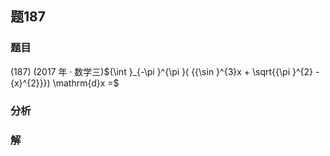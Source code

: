 ## 题187
### 题目
(187) (2017 年 · 数学三)${\int }_{-\pi }^{\pi }( {{\sin }^{3}x + \sqrt{{\pi }^{2} - {x}^{2}}}) \mathrm{d}x =$
### 分析

### 解